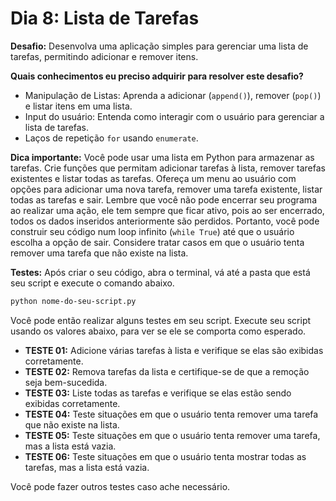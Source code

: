 # Dia 8: Lista de Tarefas

**Desafio:**
Desenvolva uma aplicação simples para gerenciar uma lista de tarefas, permitindo adicionar e remover itens.

**Quais conhecimentos eu preciso adquirir para resolver este desafio?**
- Manipulação de Listas: Aprenda a adicionar (`append()`), remover (`pop()`) e listar itens em uma lista.
- Input do usuário: Entenda como interagir com o usuário para gerenciar a lista de tarefas.
- Laços de repetição `for` usando `enumerate`.

**Dica importante:**
Você pode usar uma lista em Python para armazenar as tarefas. Crie funções que permitam adicionar tarefas à lista, remover tarefas existentes e listar todas as tarefas.
Ofereça um menu ao usuário com opções para adicionar uma nova tarefa, remover uma tarefa existente, listar todas as tarefas e sair.
Lembre que você não pode encerrar seu programa ao realizar uma ação, ele tem sempre que ficar ativo, pois ao ser encerrado, todos os dados inseridos anteriormente são perdidos. Portanto, você pode construir seu código num loop infinito (`while True`) até que o usuário escolha a opção de sair.
Considere tratar casos em que o usuário tenta remover uma tarefa que não existe na lista.

**Testes:**
Após criar o seu código, abra o terminal, vá até a pasta que está seu script e execute o comando abaixo.

```bash
python nome-do-seu-script.py
```

Você pode então realizar alguns testes em seu script. Execute seu script usando os valores abaixo, para ver se ele se comporta como esperado.

- **TESTE 01:** Adicione várias tarefas à lista e verifique se elas são exibidas corretamente.
- **TESTE 02:** Remova tarefas da lista e certifique-se de que a remoção seja bem-sucedida.
- **TESTE 03:** Liste todas as tarefas e verifique se elas estão sendo exibidas corretamente.
- **TESTE 04:** Teste situações em que o usuário tenta remover uma tarefa que não existe na lista.
- **TESTE 05:** Teste situações em que o usuário tenta remover uma tarefa, mas a lista está vazia.
- **TESTE 06:** Teste situações em que o usuário tenta mostrar todas as tarefas, mas a lista está vazia.

Você pode fazer outros testes caso ache necessário.